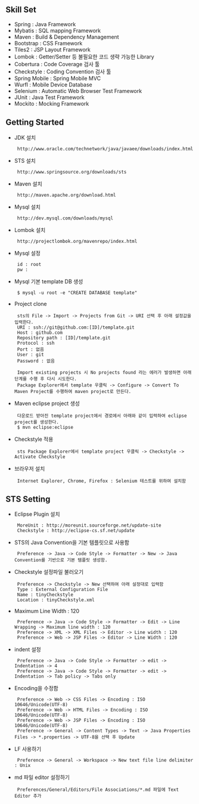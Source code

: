 Skill Set
---------
 - Spring : Java Framework
 - Mybatis : SQL mapping Framework
 - Maven : Build & Dependency Management
 - Bootstrap : CSS Framework
 - Tiles2 : JSP Layout Framework
 - Lombok : Getter/Setter 등 불필요한 코드 생략 가능한 Library
 - Cobertura : Code Coverage 검사 툴
 - Checkstyle : Coding Convention 검사 툴
 - Spring Mobile : Spring Mobile MVC
 - Wurfl : Mobile Device Database
 - Selenium : Automatic Web Browser Test Framework
 - JUnit : Java Test Framework
 - Mockito : Mocking Framework
 
 
Getting Started
---------------
 - JDK 설치  
 
   		http://www.oracle.com/technetwork/java/javaee/downloads/index.html
 
 - STS 설치

   		http://www.springsource.org/downloads/sts
 
 - Maven 설치
 
   		http://maven.apache.org/download.html

 - Mysql 설치

   		http://dev.mysql.com/downloads/mysql

 - Lombok 설치

		http://projectlombok.org/mavenrepo/index.html

 - Mysql 설정  

		id : root  
		pw :

 - Mysql 기본 template DB 생성

		$ mysql -u root -e "CREATE DATABASE template"

 - Project clone

		sts의 File -> Import -> Projects from Git -> URI 선택 후 아래 설정값을 입력한다.
		URI : ssh://git@github.com:[ID]/template.git
		Host : github.com
		Repository path : [ID]/template.git
		Protocol : ssh
		Port : 없음
		User : git
		Password : 없음

		Import existing projects 시 No projects found 라는 에러가 발생하면 아래 단계를 수행 후 다시 시도한다.
		Package Explorer에서 template 우클릭 -> Configure -> Convert To Maven Project를 수행하여 maven project로 만든다.

 - Maven eclipse project 생성

   		다운로드 받아진 template project에서 경로에서 아래와 같이 입력하여 eclipse project를 생성한다.
        $ mvn eclipse:eclipse

 - Checkstyle 적용

 		sts Package Explorer에서 template project 우클릭 -> Checkstyle -> Activate Checkstyle
 		
 - 브라우저 설치
		
		Internet Explorer, Chrome, Firefox : Selenium 테스트를 위하여 설치함

STS Setting
-------------------
 - Eclipse Plugin 설치

		MoreUnit : http://moreunit.sourceforge.net/update-site
		Checkstyle : http://eclipse-cs.sf.net/update

 - STS의 Java Convention을 기본 템플릿으로 사용함

 		Preference -> Java -> Code Style -> Formatter -> New -> Java Convention를 기반으로 기본 템플릿 생성함.

 - Checkstyle 설정파일 불러오기
 
		Preference -> Checkstyle -> New 선택하여 아래 설정대로 입력함
		Type : External Configuration File
		Name : tinyCheckstyle
		Location : tinyCheckstyle.xml

 - Maximum Line Width : 120  

   		Preference -> Java -> Code Style -> Formatter -> Edit -> Line Wrapping -> Maximum line width : 120
   		Preference -> XML -> XML Files -> Editor -> Line width : 120
   		Preference -> Web -> JSP Files -> Editor -> Line Width : 120 

 - indent 설정

   		Preference -> Java -> Code Style -> Formatter -> edit -> Indentation -> 4
   		Preference -> Java -> Code Style -> Formatter -> edit -> Indentation -> Tab policy -> Tabs only

 - Encoding을 수정함
 
   		Preference -> Web -> CSS Files -> Encoding : ISO 10646/Unicode(UTF-8)
   		Preference -> Web -> HTML Files -> Encoding : ISO 10646/Unicode(UTF-8)
   		Preference -> Web -> JSP Files -> Encoding : ISO 10646/Unicode(UTF-8)
   		Preference -> General -> Content Types -> Text -> Java Properties Files -> *.properties -> UTF-8을 선택 후 Update
	
 - LF 사용하기
 
   		Preference -> General -> Workspace -> New text file line delimiter : Unix

 - md 파일 editor 설정하기
 
   		Preferences/General/Editors/File Associations/*.md 파일에 Text Editor 추가
